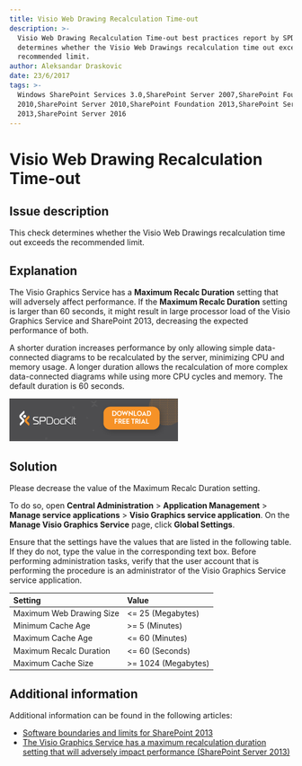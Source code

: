 ```yaml
---
title: Visio Web Drawing Recalculation Time-out
description: >-
  Visio Web Drawing Recalculation Time-out best practices report by SPDocKit
  determines whether the Visio Web Drawings recalculation time out exceeds the
  recommended limit.
author: Aleksandar Draskovic
date: 23/6/2017
tags: >-
  Windows SharePoint Services 3.0,SharePoint Server 2007,SharePoint Foundation
  2010,SharePoint Server 2010,SharePoint Foundation 2013,SharePoint Server
  2013,SharePoint Server 2016
---
```


# Visio Web Drawing Recalculation Time-out

## Issue description

This check determines whether the Visio Web Drawings recalculation time out exceeds the recommended limit.

## Explanation

The Visio Graphics Service has a **Maximum Recalc Duration** setting that will adversely affect performance. If the **Maximum Recalc Duration** setting is larger than 60 seconds, it might result in large processor load of the Visio Graphics Service and SharePoint 2013, decreasing the expected performance of both.

A shorter duration increases performance by only allowing simple data-connected diagrams to be recalculated by the server, minimizing CPU and memory usage. A longer duration allows the recalculation of more complex data-connected diagrams while using more CPU cycles and memory. The default duration is 60 seconds.

[![Download SPDocKit](/.gitbook/assets/spdockit_download.png)](http://bit.ly/2US0Zna)

## Solution

Please decrease the value of the Maximum Recalc Duration setting.

To do so, open **Central Administration** &gt; **Application Management** &gt; **Manage service applications** &gt; **Visio Graphics service application**. On the **Manage Visio Graphics Service** page, click **Global Settings**.

Ensure that the settings have the values that are listed in the following table. If they do not, type the value in the corresponding text box. Before performing administration tasks, verify that the user account that is performing the procedure is an administrator of the Visio Graphics Service service application.

| Setting | Value |
| :--- | :--- |
| Maximum Web Drawing Size | &lt;= 25 \(Megabytes\) |
| Minimum Cache Age | &gt;= 5 \(Minutes\) |
| Maximum Cache Age | &lt;= 60 \(Minutes\) |
| Maximum Recalc Duration | &lt;= 60 \(Seconds\) |
| Maximum Cache Size | &gt;= 1024 \(Megabytes\) |

## Additional information

Additional information can be found in the following articles:

* [Software boundaries and limits for SharePoint 2013](https://technet.microsoft.com/en-us/library/cc262787.aspx)
* [The Visio Graphics Service has a maximum recalculation duration setting that will adversely impact performance \(SharePoint Server 2013\)](https://technet.microsoft.com/en-us/library/ff805064.aspx)


